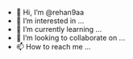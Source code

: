 - 👋 Hi, I’m @rehan9aa
- 👀 I’m interested in ...
- 🌱 I’m currently learning ...
- 💞️ I’m looking to collaborate on ...
- 📫 How to reach me ...

<!---
rehan9aa/rehan9aa is a ✨ special ✨ repository because its `README.md` (this file) appears on your GitHub profile.
You can click the Preview link to take a look at your changes.
--->
